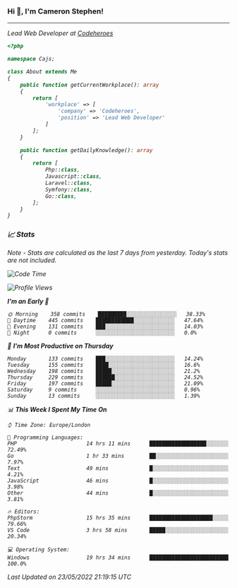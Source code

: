 ### Hi 👋, I'm Cameron Stephen!
<hr>
<p><em>Lead Web Developer at <a href="https://codeheroes.co.uk">Codeheroes</a></p>


```php
<?php

namespace Cajs;

class About extends Me
{
    public function getCurrentWorkplace(): array
    {
        return [
            'workplace' => [
                'company' => 'Codeheroes',
                'position' => 'Lead Web Developer'
            ]
        ];
    }

    public function getDailyKnowledge(): array
    {
        return [
            Php::class,
            Javascript::class,
            Laravel::class,
            Symfony::class,
            Go::class,
        ];
    }
}
```

### 📈 Stats
<p><em>Note - Stats are calculated as the last 7 days from yesterday. Today's stats are not included.</em></p>


<!--START_SECTION:waka-->
![Code Time](http://img.shields.io/badge/Code%20Time-2%2C895%20hrs%2018%20mins-blue)

![Profile Views](http://img.shields.io/badge/Profile%20Views-0-blue)

**I'm an Early 🐤** 

```text
🌞 Morning    358 commits    █████████░░░░░░░░░░░░░░░░   38.33% 
🌆 Daytime    445 commits    ████████████░░░░░░░░░░░░░   47.64% 
🌃 Evening    131 commits    ███░░░░░░░░░░░░░░░░░░░░░░   14.03% 
🌙 Night      0 commits      ░░░░░░░░░░░░░░░░░░░░░░░░░   0.0%

```
📅 **I'm Most Productive on Thursday** 

```text
Monday       133 commits    ███░░░░░░░░░░░░░░░░░░░░░░   14.24% 
Tuesday      155 commits    ████░░░░░░░░░░░░░░░░░░░░░   16.6% 
Wednesday    198 commits    █████░░░░░░░░░░░░░░░░░░░░   21.2% 
Thursday     229 commits    ██████░░░░░░░░░░░░░░░░░░░   24.52% 
Friday       197 commits    █████░░░░░░░░░░░░░░░░░░░░   21.09% 
Saturday     9 commits      ░░░░░░░░░░░░░░░░░░░░░░░░░   0.96% 
Sunday       13 commits     ░░░░░░░░░░░░░░░░░░░░░░░░░   1.39%

```


📊 **This Week I Spent My Time On** 

```text
⌚︎ Time Zone: Europe/London

💬 Programming Languages: 
PHP                      14 hrs 11 mins      ██████████████████░░░░░░░   72.49% 
Go                       1 hr 33 mins        ██░░░░░░░░░░░░░░░░░░░░░░░   7.97% 
Text                     49 mins             █░░░░░░░░░░░░░░░░░░░░░░░░   4.21% 
JavaScript               46 mins             █░░░░░░░░░░░░░░░░░░░░░░░░   3.98% 
Other                    44 mins             █░░░░░░░░░░░░░░░░░░░░░░░░   3.81%

🔥 Editors: 
PhpStorm                 15 hrs 35 mins      ████████████████████░░░░░   79.66% 
VS Code                  3 hrs 58 mins       █████░░░░░░░░░░░░░░░░░░░░   20.34%

💻 Operating System: 
Windows                  19 hrs 34 mins      █████████████████████████   100.0%

```


 Last Updated on 23/05/2022 21:19:15 UTC
<!--END_SECTION:waka-->
